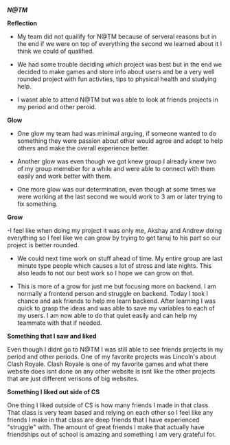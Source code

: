 ***N@TM***

**Reflection**

- My team did not quailify for N@TM because of serveral reasons but in the end if we were on top of everything the second we learned about it I think we could of qualified.

- We had some trouble deciding which project was best but in the end we decided to make games and store info about users and be a very well rounded project with fun activties, tips to physical health and studying help.

- I wasnt able to attend N@TM but was able to look at friends projects in my period and other peroid.

**Glow**

- One glow my team had was minimal arguing, if someone wanted to do something they were passion about other would agree and adept to help others and make the overall experience better.

- Another glow was even though we got knew group I already knew two of my group memeber for a while and were able to connect with them easily and work better with them.

- One more glow was our determination, even though at some times we were working at the last second we would work to 3 am or later trying to fix something.

**Grow**

-I feel like when doing my project it was only me, Akshay and Andrew doing everything so I feel like we can grow by trying to get tanuj to his part so our project is better rounded.

- We could next time work on stuff ahead of time. My entire group are last minute type people which causes a lot of stress and late nights. This also leads to not our best work so I hope we can grow on that.

- This is more of a grow for just me but focusing more on backend. I am normally a frontend person and struggle on backend. Today I took I chance and ask friends to help me learn backend. After learning I was quick to grasp the ideas and was able to save my variables to each of my users. I am now able to do that quiet easily and can help my teammate with that if needed.

**Something that I saw and liked** 

Even though I didnt go to N@TM I was still able to see friends projects in my period and other periods. One of my favorite projects was Lincoln's about Clash Royale. Clash Royale is one of my favorite games and what there website does isnt done on any other website is isnt like the other projects that are just different verisons of big websites.

**Something I liked out side of CS**

One thing I liked outside of CS is how many friends I made in that class. That class is very team based and relying on each other so I feel like any friends I make in that class are deep friends that I have experienced "struggle" with. The amount of great friends I make that actually have friendships out of school is amazing and something I am very grateful for.

